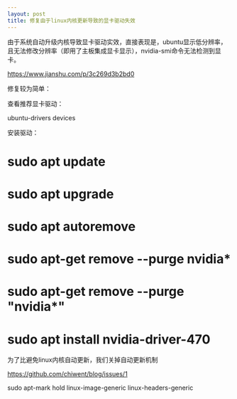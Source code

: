 ```yaml
---
layout: post
title: 修复由于linux内核更新导致的显卡驱动失效
---
```


由于系统自动升级内核导致显卡驱动实效，直接表现是，ubuntu显示低分辨率，且无法修改分辨率（即用了主板集成显卡显示），nvidia-smi命令无法检测到显卡。

https://www.jianshu.com/p/3c269d3b2bd0

修复较为简单：

查看推荐显卡驱动：

ubuntu-drivers devices

安装驱动：

# sudo apt update
# sudo apt upgrade
# sudo apt autoremove
# sudo apt-get remove --purge nvidia*
# sudo apt-get remove --purge "nvidia*"
# sudo apt install nvidia-driver-470

为了比避免linux内核自动更新，我们关掉自动更新机制

https://github.com/chiwent/blog/issues/1

sudo apt-mark hold linux-image-generic linux-headers-generic
